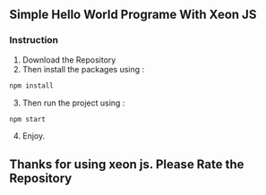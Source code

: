 ## Simple Hello World Programe With Xeon JS
### Instruction
1. Download the Repository
2. Then install the packages using :
```cmd
npm install
```
3. Then run the project using :
```cmd
npm start
```
4. Enjoy.

## Thanks for using xeon js. Please Rate the Repository